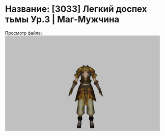 # Название: [3033] Легкий доспех тьмы Ур.3 | Маг-Мужчина

Просмотр файла:
![p040003.png](p040003.png)